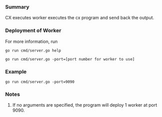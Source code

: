 ### Summary

CX executes worker executes the cx program and send back the output. 

### Deployment of Worker
For more information, run
```
go run cmd/server.go help 
```

```
go run cmd/server.go -port=[port number for worker to use]
```

### Example

```
go run cmd/server.go -port=9090
```

### Notes
1. If no arguments are specified, the program will deploy 1 worker at port 9090.
